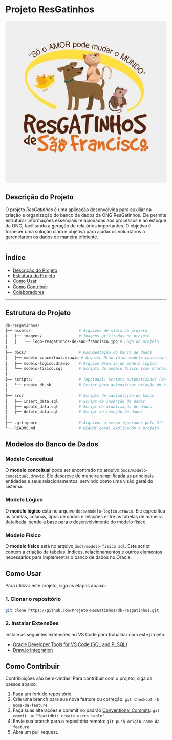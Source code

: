 # Projeto ResGatinhos

![Logo do Projeto](./assets/images/logo-resgatinhos-de-sao-francisco.jpg)

## Descrição do Projeto

O projeto *ResGatinhos* é uma aplicação desenvolvida para auxiliar na criação e organização do banco de dados da ONG ResGatinhos. Ele permite estruturar informações essenciais relacionadas aos processos e ao estoque da ONG, facilitando a geração de relatórios importantes. O objetivo é fornecer uma solução clara e objetiva para ajudar os voluntários a gerenciarem os dados de maneira eficiente.

---

## Índice

- [Descrição do Projeto](#descrição-do-projeto)
- [Estrutura do Projeto](#estrutura-do-projeto)
- [Como Usar](#como-usar)
- [Como Contribuir](#como-contribuir)
- [Colaboradores](#colaboradores)

---

## Estrutura do Projeto

```bash
db-resgatinhos/
├── assets/                     # Arquivos de mídia do projeto
│   ├── imagens/                # Imagens utilizadas no projeto
│   │   └── logo-resgatinhos-de-sao-francisco.jpg # Logo do projeto
│
├── docs/                       # Documentação do banco de dados
│   ├── modelo-conceitual.drawio # Arquivo Draw.io do modelo conceitual
│   ├── modelo-logico.drawio    # Arquivo Draw.io do modelo lógico
│   └── modelo-fisico.sql       # Scripts do modelo físico (com Oracle)
│
├── scripts/                    # (opcional) Scripts automatizados (se necessário)
│   └── create_db.sh            # Script para automatizar criação do banco
│
├── src/                        # Scripts de manipulação do banco
│   ├── insert_data.sql         # Script de inserção de dados
│   ├── update_data.sql         # Script de atualização de dados
│   ├── delete_data.sql         # Script de remoção de dados
│
├── .gitignore                  # Arquivos a serem ignorados pelo Git
└── README.md                   # README geral explicando o projeto
```

## Modelos do Banco de Dados

### Modelo Conceitual

O **modelo conceitual** pode ser encontrado no arquivo `docs/modelo-conceitual.drawio`. Ele descreve de maneira simplificada as principais entidades e seus relacionamentos, servindo como uma visão geral do sistema.

### Modelo Lógico

O **modelo lógico** está no arquivo `docs/modelo-logico.drawio`. Ele especifica as tabelas, colunas, tipos de dados e relações entre as tabelas de maneira detalhada, sendo a base para o desenvolvimento do modelo físico.

### Modelo Físico

O **modelo físico** está no arquivo `docs/modelo-fisico.sql`. Este script contém a criação de tabelas, índices, relacionamentos e outros elementos necessários para implementar o banco de dados no Oracle.

## Como Usar

Para utilizar este projeto, siga as etapas abaixo:

### 1. Clonar o repositório

```bash
git clone https://github.com/Projeto-ResGatinhos/db-resgatinhos.git
```

### 2. Instalar Extensões

Instale as seguintes extensões no VS Code para trabalhar com este projeto:

- [Oracle Developer Tools for VS Code (SQL and PLSQL)](https://marketplace.visualstudio.com/items?itemName=Oracle.oracledevtools)
- [Draw.io Integration](https://marketplace.visualstudio.com/items?itemName=hediet.vscode-drawio)

## Como Contribuir

Contribuições são bem-vindas! Para contribuir com o projeto, siga os passos abaixo:

1. Faça um fork do repositório.
2. Crie uma branch para sua nova feature ou correção: `git checkout -b nome-da-feature`
3. Faça suas alterações e commit no padrão [Conventional Commits](https://www.conventionalcommits.org/en/v1.0.0/): `git commit -m "feat(db): create users table"`
4. Envie sua branch para o repositório remoto: `git push origin nome-da-feature`
5. Abra um pull request.